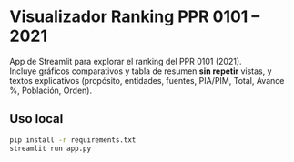 # Visualizador Ranking PPR 0101 – 2021

App de Streamlit para explorar el ranking del PPR 0101 (2021).  
Incluye gráficos comparativos y tabla de resumen **sin repetir** vistas, y textos explicativos (propósito, entidades, fuentes, PIA/PIM, Total, Avance %, Población, Orden).

## Uso local
```bash
pip install -r requirements.txt
streamlit run app.py
